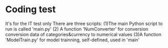 # Coding test
It's for the IT test only
There are three scripts:
(1)The main Python script to run is called 'main.py'
(2) A function 'NumConverter' for conversion conversion data of categories&currency to numerical values
(3)A function 'ModelTrain.py' for model trainning, self-defined, used in 'main'

